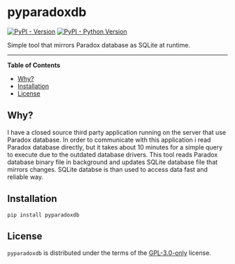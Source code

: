 # pyparadoxdb

[![PyPI - Version](https://img.shields.io/pypi/v/pyparadoxdb.svg)](https://pypi.org/project/pyparadoxdb)
[![PyPI - Python Version](https://img.shields.io/pypi/pyversions/pyparadoxdb.svg)](https://pypi.org/project/pyparadoxdb)

Simple tool that mirrors Paradox database as SQLite at runtime.

-----

**Table of Contents**

- [Why?](#why)
- [Installation](#installation)
- [License](#license)

## Why?

I have a closed source third party application running on the server that
use Paradox database. In order to communicate with this application i read
Paradox database directly, but it takes about 10 minutes for a simple query
to execute due to the outdated database drivers. This tool reads
Paradox database binary file in background and updates SQLite database file
that mirrors changes. SQLite databse is than used to access data fast and
reliable way.

## Installation

```console
pip install pyparadoxdb
```

## License

`pyparadoxdb` is distributed under the terms of the [GPL-3.0-only](https://spdx.org/licenses/GPL-3.0-only.html) license.

